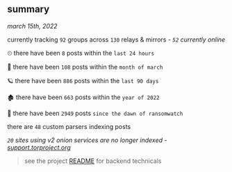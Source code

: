 
## summary
_march 15th, 2022_

currently tracking `92` groups across `130` relays & mirrors - _`52` currently online_

⏲ there have been `8` posts within the `last 24 hours`

🦈 there have been `108` posts within the `month of march`

🪐 there have been `886` posts within the `last 90 days`

🏚 there have been `663` posts within the `year of 2022`

🦕 there have been `2949` posts `since the dawn of ransomwatch`

there are `48` custom parsers indexing posts

_`20` sites using v2 onion services are no longer indexed - [support.torproject.org](https://support.torproject.org/onionservices/v2-deprecation/)_

> see the project [README](https://github.com/thetanz/ransomwatch#ransomwatch--) for backend technicals
